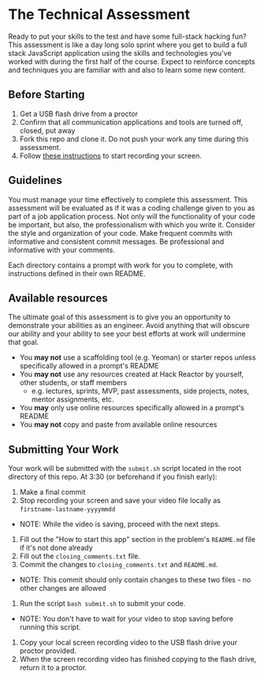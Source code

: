 # The Technical Assessment

Ready to put your skills to the test and have some full-stack hacking fun? This assessment is like a day long solo sprint where you get to build a full stack JavaScript application using the skills and technologies you've worked with during the first half of the course. Expect to reinforce concepts and techniques you are familiar with and also to learn some new content.

## Before Starting

1. Get a USB flash drive from a proctor
1. Confirm that all communication applications and tools are turned off, closed, put away
1. Fork this repo and clone it. Do not push your work any time during this assessment.
1. Follow [these instructions](./RECORDING.md) to start recording your screen.

## Guidelines

You must manage your time effectively to complete this assessment. This assessment will be evaluated as if it was a coding challenge given to you as part of a job application process. Not only will the functionality of your code be important, but also, the professionalism with which you write it. Consider the style and organization of your code. Make frequent commits with informative and consistent commit messages. Be professional and informative with your comments.

Each directory contains a prompt with work for you to complete, with instructions defined in their own README.

## Available resources

The ultimate goal of this assessment is to give you an opportunity to demonstrate your abilities as an engineer. Avoid anything that will obscure our ability and your ability to see your best efforts at work will undermine that goal.

* You **may not** use a scaffolding tool (e.g. Yeoman) or starter repos unless specifically allowed in a prompt's README
* You **may not** use any resources created at Hack Reactor by yourself, other students, or staff members
  * e.g. lectures, sprints, MVP, past assessments, side projects, notes, mentor assignments, etc.
* You **may** only use online resources specifically allowed in a prompt's README
* You **may not** copy and paste from available online resources

## Submitting Your Work

Your work will be submitted with the `submit.sh` script located in the root directory of this repo. At 3:30 (or beforehand if you finish early):

1. Make a final commit
1. Stop recording your screen and save your video file locally as `firstname-lastname-yyyymmdd`
  - NOTE: While the video is saving, proceed with the next steps.
1. Fill out the "How to start this app" section in the problem's `README.md` file if it's not done already
1. Fill out the `closing_comments.txt` file.
1. Commit the changes to `closing_comments.txt` and `README.md`.
  - NOTE: This commit should only contain changes to these two files - no other changes are allowed
1. Run the script `bash submit.sh` to submit your code.
  - NOTE: You don't have to wait for your video to stop saving before running this script.
1. Copy your local screen recording video to the USB flash drive your proctor provided.
1. When the screen recording video has finished copying to the flash drive, return it to a proctor.
